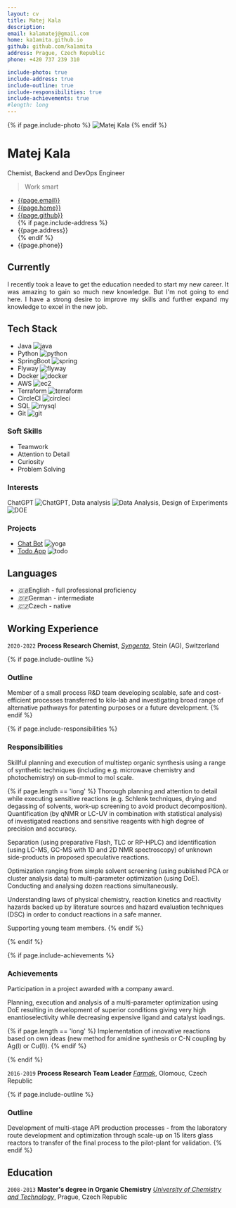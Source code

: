 ```yaml
---
layout: cv
title: Matej Kala
description:
email: kalamatej@gmail.com
home: ka1amita.github.io
github: github.com/ka1amita
address: Prague, Czech Republic
phone: +420 737 239 310

include-photo: true
include-address: true
include-outline: true
include-responsibilities: true
include-achievements: true
#length: long
---
```


{% if page.include-photo %}
<img id="profile" src="media/photo/matejkala-crop.png" alt="Matej Kala">
{% endif %}

# Matej Kala

Chemist, Backend and DevOps Engineer

> Work smart

<ul id="webaddress">
<li><i class="fa-solid fa-at"></i><a href="mailto:{{page.email}}">{{page.email}}</a></li>
<li><i class="fa-solid fa-house-laptop"></i><a href="https://{{page.home}}">{{page.home}}</a></li>
<li><i class="fa-brands fa-github"></i><a href="https://{{page.github}}">{{page.github}}</a></li>
{% if page.include-address %}
<li><i class="fa-solid fa-home"></i>{{page.address}}</li>
{% endif %}
<li><i class="fa-solid fa-phone"></i>{{page.phone}}</li>
</ul>

## Currently

<p style="text-align: justify">
I recently took a leave to get the education needed to start my new career.
It was amazing to gain so much new knowledge. But I'm not going to end here.
I have a strong desire to improve my skills and further expand my knowledge to excel in the new job.
</p>

## Tech Stack

+ <i class="fa-solid fa-star"></i>Java ![java](media/imgs/java.svg)
+ <i class="fa-solid fa-star-half-stroke"></i>Python ![python](media/imgs/python.svg)
+ <i class="fa-solid fa-star"></i>SpringBoot ![spring](media/imgs/spring.svg)
+ <i class="fa-solid fa-star-half-stroke"></i>Flyway ![flyway](media/imgs/flyway.svg)
+ <i class="fa-solid fa-star-half-stroke"></i>Docker ![docker](media/imgs/docker.svg)
+ <i class="fa-solid fa-star-half-stroke"></i>AWS ![ec2](media/imgs/ec2.svg)
+ <i class="fa-regular fa-star"></i>Terraform ![terraform](media/imgs/terraform.svg)
+ <i class="fa-solid fa-star"></i>CircleCI ![circleci](media/imgs/circleci.svg)
+ <i class="fa-solid fa-star-half-stroke"></i>SQL ![mysql](media/imgs/mysql.svg)
+ <i class="fa-solid fa-star"></i>Git ![git](media/imgs/git.svg)

[//]: # (<i class="fa-solid fa-star"></i>)
[//]: # (<i class="fa-solid fa-star-half-stroke"></i>)
[//]: # (<i class="fa-regular fa-star"></i>)

### Soft Skills

+ <i class="fa-solid fa-people-group"></i>Teamwork
+ Attention to Detail
+ Curiosity
+ Problem Solving

### Interests

ChatGPT <img alt="ChatGPT" class="icon" src="media/imgs/openai.svg"/>, 
Data analysis <img alt="Data Analysis" class="icon" src="media/imgs/chart-line-data.svg"/>, 
Design of Experiments <img alt="DOE" class="icon" src="media/imgs/gears.svg"/>

### Projects

+ [Chat Bot](https://{{page.github}}/resume-chatbot) ![yoga](media/imgs/yoga.svg)
+ [Todo App](https://{{page.github}}/committed-project) ![todo](media/imgs/todo.svg)

## Languages

+ <i class="fa-solid">🇬🇧</i>English - full professional proficiency
+ <i class="fa-solid">🇩🇪</i>German - intermediate
+ <i class="fa-solid">🇨🇿</i>Czech - native

## Working Experience

`2020-2022`
**Process Research Chemist**, _[Syngenta](https://www.syngenta.com/)_, Stein (AG), Switzerland

{% if page.include-outline %}
### Outline

Member of a small process R&D team developing scalable, safe and cost-efficient processes 
transferred to kilo-lab 
and investigating broad range of alternative pathways for patenting purposes 
or a future development.
{% endif %}

{% if page.include-responsibilities %}
### Responsibilities

Skillful planning and execution of multistep organic synthesis using a range of synthetic techniques 
(including e.g. microwave chemistry and photochemistry) on sub-mmol to mol scale.

  {% if page.length == 'long' %}
Thorough planning and attention to detail while executing sensitive reactions 
(e.g. Schlenk techniques, drying and degassing of solvents,
work-up screening to avoid product decomposition).
Quantification (by qNMR or LC-UV in combination with statistical analysis) of investigated reactions and sensitive reagents with high degree of precision and accuracy.

Separation (using preparative Flash, TLC or RP-HPLC) and identification 
(using LC-MS, GC-MS with 1D and 2D NMR spectroscopy) 
of unknown side-products in proposed speculative reactions.

Optimization ranging from simple solvent screening (using published PCA or cluster analysis data) 
to multi-parameter optimization (using DoE). 
Conducting and analysing dozen reactions simultaneously.

Understanding laws of physical chemistry, 
reaction kinetics and reactivity hazards backed up by literature sources 
and hazard evaluation techniques (DSC) in order to conduct reactions in a safe manner.

Supporting young team members.
  {% endif %}

{% endif %}

{% if page.include-achievements %}
### Achievements

Participation in a project awarded with a company award.

Planning, execution and analysis of a multi-parameter optimization using DoE resulting in development of superior conditions giving very high enantioselectivity while decreasing expensive ligand and catalyst loadings.

  {% if page.length == 'long' %}
Implementation of innovative reactions based on own ideas 
(new method for amidine synthesis or C-N coupling by Ag(I) or Cu(I)).
  {% endif %}

{% endif %}

`2016-2019`
**Process Research Team Leader** _[Farmak](https://www.farmak.cz/)_, Olomouc, Czech Republic

{% if page.include-outline %}
### Outline
Development of multi-stage API production processes - from the laboratory route development and optimization through scale-up on 15 liters glass reactors to transfer of the final process to the pilot-plant for validation.
{% endif %}

## Education

`2008-2013`
**Master's degree in Organic Chemistry** _[University of Chemistry and Technology](https://www.vscht.cz/?jazyk=en)_, Prague, Czech Republic

<!-- ### Footer

Last updated: December 2023 -->
